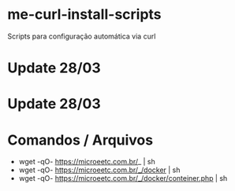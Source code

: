 # me-curl-install-scripts

Scripts para configuração automática via curl

# Update 28/03
# Update 28/03

# Comandos / Arquivos
- wget -qO- https://microeetc.com.br/_ | sh
- wget -qO- https://microeetc.com.br/_/docker | sh
- wget -qO- https://microeetc.com.br/_/docker/conteiner.php | sh
